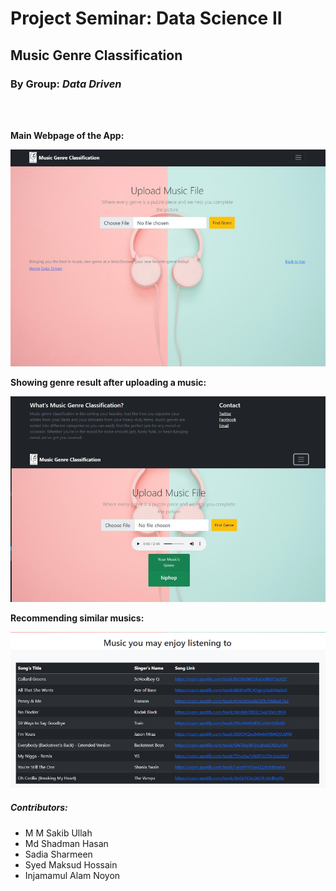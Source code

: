 # Project Seminar: Data Science II
## Music Genre Classification
### By Group: <i>Data Driven</i>
</br>
</br>


<b>Main Webpage of the App:</b>
</br>
<p align="center">
  <img src="https://github.com/ullah-mmsakib/Music_Genre_Classification_and_Recommendation_using_Flask/blob/c0b8f125207c0e6d45f22e696826700d10c6b1c3/Raw%20codes/Analysis/startpage.png" alt="Main Page">
</p>


<b>Showing genre result after uploading a music:</b>
</br>
<p align="center">
  <img src="https://github.com/ullah-mmsakib/Music_Genre_Classification_and_Recommendation_using_Flask/blob/c0b8f125207c0e6d45f22e696826700d10c6b1c3/Raw%20codes/Analysis/genre.png" alt="Showing genre">
</p>


<b>Recommending similar musics:</b>
</br>
<p align="center">
  <img src="https://github.com/ullah-mmsakib/Music_Genre_Classification_and_Recommendation_using_Flask/blob/c0b8f125207c0e6d45f22e696826700d10c6b1c3/Raw%20codes/Analysis/recommendation.png" alt="Recommendation">
</p>


##### Contributors:
- M M Sakib Ullah
- Md Shadman Hasan
- Sadia Sharmeen
- Syed Maksud Hossain 
- Injamamul Alam Noyon


